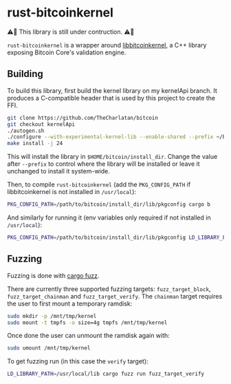 # rust-bitcoinkernel

:warning::construction: This library is still under contruction. :warning::construction:

`rust-bitcoinkernel` is a wrapper around
[libbitcoinkernel](https://github.com/bitcoin/bitcoin/issues/24303), a C++
library exposing Bitcoin Core's validation engine.

## Building

To build this library, first build the kernel library on my kernelApi branch. It
produces a C-compatible header that is used by this project to create the FFI.

```bash
git clone https://github.com/TheCharlatan/bitcoin
git checkout kernelApi
./autogen.sh
./configure --with-experimental-kernel-lib --enable-shared --prefix ~/bitcoin/install_dir
make install -j 24
```

This will install the library in `$HOME/bitcoin/install_dir`. Change the value
after `--prefix` to control where the library will be installed or leave it
unchanged to install it system-wide.

Then, to compile `rust-bitcoinkernel` (add the `PKG_CONFIG_PATH` if
libbitcoinkernel is not installed in `/usr/local`):

```bash
PKG_CONFIG_PATH=/path/to/bitcoin/install_dir/lib/pkgconfig cargo b
```

And similarly for running it (env variables only required if not installed in
`/usr/local`):

```bash
PKG_CONFIG_PATH=/path/to/bitcoin/install_dir/lib/pkgconfig LD_LIBRARY_PATH=/path/to/bitcoin/install_dir/lib cargo run
```

## Fuzzing

Fuzzing is done with [cargo fuzz](https://github.com/rust-fuzz/cargo-fuzz).

There are currently three supported fuzzing targets: `fuzz_target_block`,
`fuzz_target_chainman` and `fuzz_target_verify`. The `chainman` target requires
the user to first mount a temporary ramdisk:

```bash
sudo mkdir -p /mnt/tmp/kernel
sudo mount -t tmpfs -o size=4g tmpfs /mnt/tmp/kernel
```

Once done the user can unmount the ramdisk again with:

```bash
sudo umount /mnt/tmp/kernel
```

To get fuzzing run (in this case the `verify` target):

```bash
LD_LIBRARY_PATH=/usr/local/lib cargo fuzz run fuzz_target_verify
```

